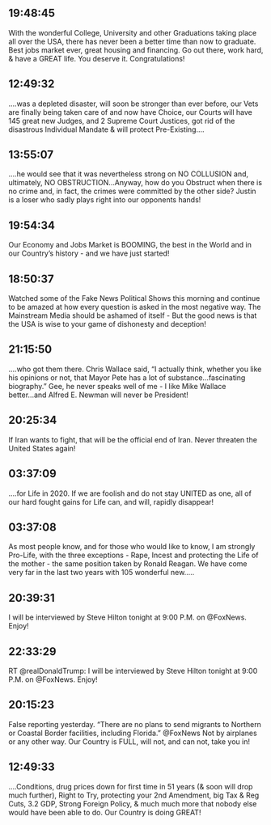 ## 19:48:45
With the wonderful College, University and other Graduations taking place all over the USA, there has never been a better time than now to graduate. Best jobs market ever, great housing and financing. Go out there, work hard, &amp; have a GREAT life. You deserve it. Congratulations!
## 12:49:32
....was a depleted disaster, will soon be stronger than ever before, our Vets are finally being taken care of and now have Choice, our Courts will have 145 great new Judges, and 2 Supreme Court Justices, got rid of the disastrous Individual Mandate &amp; will protect Pre-Existing....
## 13:55:07
....he would see that it was nevertheless strong on NO COLLUSION and, ultimately, NO OBSTRUCTION...Anyway, how do you Obstruct when there is no crime and, in fact, the crimes were committed by the other side? Justin is a loser who sadly plays right into our opponents hands!
## 19:54:34
Our Economy and Jobs Market is BOOMING, the best in the World and in our Country’s history - and we have just started!
## 18:50:37
Watched some of the Fake News Political Shows this morning and continue to be amazed at how every question is asked in the most negative way. The Mainstream Media should be ashamed of itself - But the good news is that the USA is wise to your game of dishonesty and deception!
## 21:15:50
....who got them there. Chris Wallace said, “I actually think, whether you like his opinions or not, that Mayor Pete has a lot of substance...fascinating biography.” Gee, he never speaks well of me - I like Mike Wallace better...and Alfred E. Newman will never be President!
## 20:25:34
If Iran wants to fight, that will be the official end of Iran. Never threaten the United States again!
## 03:37:09
....for Life in 2020. If we are foolish and do not stay UNITED as one, all of our hard fought gains for Life can, and will, rapidly disappear!
## 03:37:08
As most people know, and for those who would like to know, I am strongly Pro-Life, with the three exceptions - Rape, Incest and protecting the Life of the mother - the same position taken by Ronald Reagan. We have come very far in the last two years with 105 wonderful new.....
## 20:39:31
I will be interviewed by Steve Hilton tonight at 9:00 P.M. on @FoxNews. Enjoy!
## 22:33:29
RT @realDonaldTrump: I will be interviewed by Steve Hilton tonight at 9:00 P.M. on @FoxNews. Enjoy!
## 20:15:23
False reporting yesterday. “There are no plans to send migrants to Northern or Coastal Border facilities, including Florida.” @FoxNews  Not by airplanes or any other way. Our Country is FULL, will not, and can not, take you in!
## 12:49:33
....Conditions, drug prices down for first time in 51 years (&amp; soon will drop much further), Right to Try, protecting your 2nd Amendment, big Tax &amp; Reg Cuts, 3.2 GDP, Strong Foreign Policy, &amp; much much more that nobody else would have been able to do. Our Country is doing GREAT!
